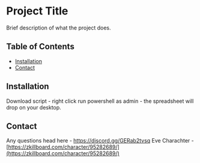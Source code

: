 # Project Title

Brief description of what the project does.

## Table of Contents

- [Installation](#installation)
- [Contact](#contact)

## Installation

Download script - right click run powershell as admin - the spreadsheet will drop on your desktop.

## Contact

Any questions head here - https://discord.gg/GERab2tvsq
Eve Charachter - [https://zkillboard.com/character/95282689/](https://zkillboard.com/character/95282689/)
